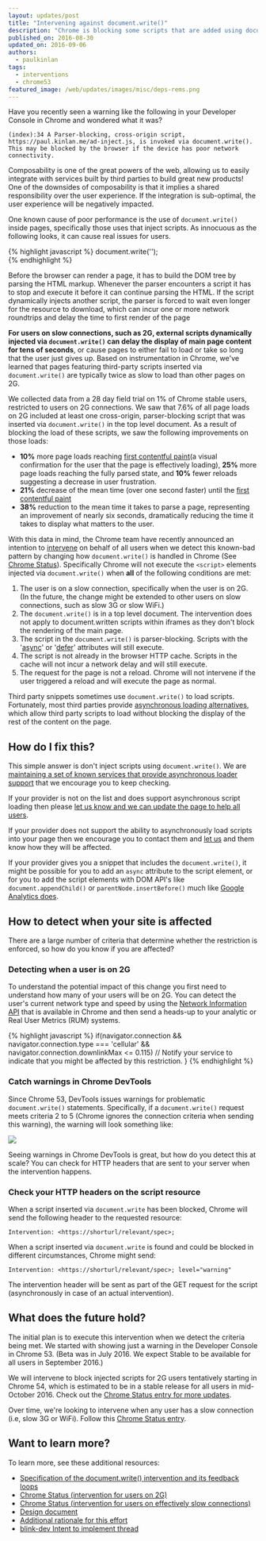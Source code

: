 ```yaml
---
layout: updates/post
title: "Intervening against document.write()"
description: "Chrome is blocking some scripts that are added using document.write()"
published_on: 2016-08-30
updated_on: 2016-09-06
authors:
  - paulkinlan
tags:
  - interventions
  - chrome53
featured_image: /web/updates/images/misc/deps-rems.png
---
```


Have you recently seen a warning like the following in your Developer Console in 
Chrome and wondered what it was?

```
(index):34 A Parser-blocking, cross-origin script, 
https://paul.kinlan.me/ad-inject.js, is invoked via document.write(). 
This may be blocked by the browser if the device has poor network connectivity.
```

Composability is one of the great powers of the web, allowing us to easily 
integrate with services built by third parties to build great new products! One 
of the downsides of composability is that it implies a shared responsibility 
over the user experience. If the integration is sub-optimal, the user experience 
will be negatively impacted.

One known cause of poor performance is the use of `document.write()` inside pages, 
specifically those uses that inject scripts. As innocuous as the following looks, it 
can cause real issues for users.

{% highlight javascript %}
document.write('<script src="https://paul.kinlan.me/ad-inject.js"></script>');  
{% endhighlight %}

Before the browser can render a page, it has to build the DOM tree by parsing the HTML markup. 
Whenever the parser encounters a script it has to stop and execute it before it can continue 
parsing the HTML. If the script dynamically injects another script, the parser is forced to wait 
even longer for the resource to download, which can incur one or more network roundtrips and 
delay the time to first render of the page

**For users on slow connections, such as 2G, external scripts dynamically injected via 
`document.write()` can delay the display of main page content for tens of seconds**, 
or cause pages to either fail to load or take so long that the user just gives 
up. Based on instrumentation in Chrome, we've learned that pages featuring 
third-party scripts inserted via `document.write()` are typically twice as slow to 
load than other pages on 2G.

We collected data from a 28 day field trial on 1% of Chrome 
stable users, restricted to users on 2G connections. We saw that 7.6% of all page loads 
on 2G included at least one cross-origin, parser-blocking script that was 
inserted via `document.write()` in the top level document. As a result of blocking 
the load of these scripts, we saw the following improvements on those loads:

* **10%** more page loads reaching [first contentful paint](https://docs.google.com/presentation/d/1AnZOscwm3kMPRkPfjS4V2VUzuNCFWh6cpK72eKCpviU/preview?slide=id.g146ced9404_0_231)(a visual confirmation for the user that the page is effectively loading), **25%** more page 
  loads reaching the fully parsed state, and **10%** fewer reloads 
  suggesting a decrease in user frustration.
* **21%** decrease of the mean time (over one second faster) until the [first 
  contentful paint](https://docs.google.com/presentation/d/1AnZOscwm3kMPRkPfjS4V2VUzuNCFWh6cpK72eKCpviU/preview#slide=id.g146ced9404_0_231) 
* **38%** reduction to the mean time it takes to parse a page, representing an 
  improvement of nearly six seconds, dramatically reducing the time 
  it takes to display what matters to the user.

With this data in mind, the Chrome team have recently announced an intention to 
[intervene](https://github.com/WICG/interventions/issues/17) on behalf of all 
users when we detect this known-bad pattern by changing how `document.write()` is 
handled in Chrome (See [Chrome Status](https://www.chromestatus.com/feature/5718547946799104)). Specifically 
Chrome will not execute the `<script>` elements injected via `document.write()` when **all** of the following conditions are met:

1. The user is on a slow connection, specifically when the user is on 2G. (In 
   the future, the change might be extended to other users on slow connections, 
   such as slow 3G or slow WiFi.)
2. The `document.write()` is in a top level document. The intervention does not 
   apply to document.written scripts within iframes as they don't block the 
   rendering of the main page.
3. The script in the `document.write()` is parser-blocking. Scripts with the '[async](https://developer.mozilla.org/en-US/docs/Web/HTML/Element/script#attr-async)' 
   or '[defer](https://developer.mozilla.org/en-US/docs/Web/HTML/Element/script#attr-defer)' attributes will still execute.
4. The script is not already in the browser HTTP cache. Scripts in the cache 
   will not incur a network delay and will still execute. 
5. The request for the page is not a reload. Chrome will not intervene if the user triggered 
   a reload and will execute the page as normal.

Third party snippets sometimes use `document.write()` to load scripts. 
Fortunately, most third parties provide [asynchronous loading 
alternatives](https://developers.google.com/speed/docs/insights/UseAsync), which 
allow third party scripts to load without blocking the display of the rest of 
the content on the page.

## How do I fix this?

This simple answer is don't inject scripts using `document.write()`. We are 
[maintaining a set of known services that provide asynchronous loader 
support](https://developers.google.com/speed/docs/insights/UseAsync) that we 
encourage you to keep checking.

If your provider is not on the list and does support asynchronous script loading 
then please [let us know and we can update the page to help all users](https://docs.google.com/a/google.com/forms/d/e/1FAIpQLSdMQ7PfoVMob5OTXSgodoG5V1eNC5CyQ_qo4skbN62RDSEPcg/viewform).

If your provider does not support the ability to asynchronously load scripts 
into your page then we encourage you to contact them and [let us](https://docs.google.com/a/google.com/forms/d/e/1FAIpQLSdMQ7PfoVMob5OTXSgodoG5V1eNC5CyQ_qo4skbN62RDSEPcg/viewform) and them know how they 
will be affected.

If your provider gives you a snippet that includes the `document.write()`, it 
might be possible for you to add an `async` attribute to the script element, or 
for you to add the script elements with DOM API's like `document.appendChild()` or `parentNode.insertBefore()` much like [Google Analytics 
does](https://developers.google.com/analytics/devguides/collection/analyticsjs/#the_javascript_tracking_snippet).


## How to detect when your site is affected

There are a large number of criteria that determine whether the restriction is enforced,
so how do you know if you are affected?

### Detecting when a user is on 2G

To understand the potential impact of this change you first need to understand 
how many of your users will be on 2G. You can detect the user's current network type
and speed by using the [Network Information API](https://wicg.github.io/netinfo/) that is available in Chrome and then
send a heads-up to your analytic or Real User Metrics (RUM) systems.

{% highlight javascript %}
if(navigator.connection &&
   navigator.connection.type === 'cellular' &&
   navigator.connection.downlinkMax <= 0.115)
  // Notify your service to indicate that you might be affected by this restriction.
}
{% endhighlight %}

### Catch warnings in Chrome DevTools

Since Chrome 53, DevTools issues warnings for problematic `document.write()` 
statements. Specifically, if a `document.write()` request meets criteria 2 to 5 
(Chrome ignores the connection criteria when sending this warning), the warning will 
look something like:

<img src="/web/updates/images/2016/08/document-write-warning.png" />

Seeing warnings in Chrome DevTools is great, but how do you detect this at 
scale? You can check for HTTP headers that are sent to your server when the 
intervention happens.

### Check your HTTP headers on the script resource

When a script inserted via `document.write` has been blocked, Chrome will send the 
following header to the requested resource:

```Intervention: <https://shorturl/relevant/spec>;```

When a script inserted via `document.write` is found and could be blocked in 
different circumstances, Chrome might send:

```Intervention: <https://shorturl/relevant/spec>; level="warning"```

The intervention header will be sent as part of the GET request for the script 
(asynchronously in case of an actual intervention).

## What does the future hold?

The initial plan is to execute this intervention when we detect the criteria 
being met.  We started with showing just a warning in the Developer Console in Chrome 53. 
(Beta was in July 2016. We expect Stable to be available for all users in 
September 2016.)

We will intervene to block injected scripts for 2G users tentatively starting in 
Chrome 54, which is estimated to be in a stable release for all users in 
mid-October 2016. Check out the [Chrome Status entry for more 
updates](https://www.chromestatus.com/features/5718547946799104).

Over time, we're looking to intervene when any user has a slow connection (i.e, 
slow 3G or WiFi). Follow this [Chrome Status 
entry](https://www.chromestatus.com/feature/5652436521844736).

## Want to learn more?

To learn more, see these additional resources:

* [Specification of the document.write() intervention and its feedback loops](https://github.com/WICG/interventions/issues/17#issuecomment-238477265)
* [Chrome Status (intervention for users on 2G)](https://www.chromestatus.com/feature/5718547946799104)
* [Chrome Status (intervention for users on effectively slow connections)](https://www.chromestatus.com/feature/5652436521844736)
* [Design document](https://docs.google.com/document/d/1dMJRQKTw75ZNdknP3pirSBH3koPl_IWHnxlcBuu4t_c/preview)
* [Additional rationale for this effort](https://docs.google.com/document/d/1dMJRQKTw75ZNdknP3pirSBH3koPl_IWHnxlcBuu4t_c/preview)
* [blink-dev Intent to implement thread](https://groups.google.com/a/chromium.org/d/topic/blink-dev/HGh92uMX_kE/discussion)
